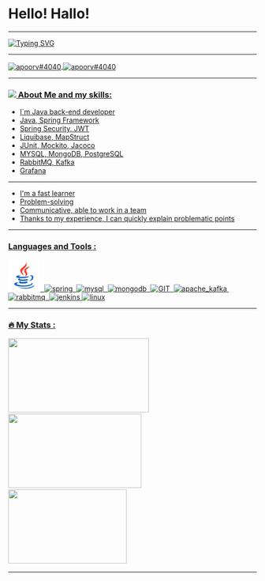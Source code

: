 

# Hello! Hallo!



---



[![Typing SVG](https://readme-typing-svg.demolab.com?font=Fira+Code&pause=1000&color=2E7FF3&width=590&lines=%F0%9F%91%8B+I%60m+Yevgeniy+%F0%9F%A4%9D+Java+Developer)](https://git.io/typing-svg)



<!--
<div align="center">

<img src="https://media.giphy.com/media/dWesBcTLavkZuG35MI/giphy.gif" width="500" height="350"/>)

</div>
-->

---

<a href="mailto:evgeniy.shulimenko@gmail.com"><img align="center" src="https://camo.githubusercontent.com/66983abffc63495d5d2ba763f5979b1f2c18cf4852fc139e35839aef3a249779/68747470733a2f2f63646e2e6a7364656c6976722e6e65742f6e706d2f73696d706c652d69636f6e7340332e302e312f69636f6e732f676d61696c2e737667" alt="apoorv#4040" height="40" width="30" data-canonical-src="https://cdn.jsdelivr.net/npm/simple-icons@3.0.1/icons/gmail.svg" style="max-width: 100%;">
<a href="https://t.me/evgeniy_shulimenko" rel="nofollow"><img align="center" src="https://camo.githubusercontent.com/35650e49d3cc754ccc618cf7731d3d1a2c701d6cfd69ce9f22b0f7779c0f3204/68747470733a2f2f63646e2e6a7364656c6976722e6e65742f6e706d2f73696d706c652d69636f6e7340332e302e312f69636f6e732f74656c656772616d2e737667" alt="apoorv#4040" height="40" width="30" data-canonical-src="https://cdn.jsdelivr.net/npm/simple-icons@3.0.1/icons/telegram.svg" style="max-width: 100%;">

--- 

### <img src="https://raw.githubusercontent.com/TheDudeThatCode/TheDudeThatCode/master/Assets/Developer.gif" width="45px" data-animated-image="" style="max-width: 100%;"> About Me and my skills:

- I`m Java back-end developer
- Java, Spring Framework
- Spring Security, JWT
- Liquibase, MapStruct 
- JUnit, Mockito, Jacoco
- MYSQL, MongoDB, PostgreSQL
- RabbitMQ, Kafka
- Grafana
---
- I'm a fast learner
- Problem-solving
- Communicative, able to work in a team
- Thanks to my experience, I can quickly explain problematic points

<!-- <img src="https://readme-typing-svg.herokuapp.com?font=Fira+Code&weight=700&size=35&pause=1000&color=FFFFFF&width=435&lines=About+Me:" alt="Typing SVG" /> -->

---

### Languages and Tools :

<div>
  <img src="icon/icons8-логотип-java-coffee-cup.svg" alt="java" width="65" height="65" data-canonical-src="https://www.vectorlogo.zone/logos/java/java-icon.svg" style="max-width: 100%;">&nbsp;
  <img src="https://camo.githubusercontent.com/4545b55c7771bbd175235c80b518dcbbf2f6ee0b984a51ad9363cba8cb70e67c/68747470733a2f2f7777772e766563746f726c6f676f2e7a6f6e652f6c6f676f732f737072696e67696f2f737072696e67696f2d69636f6e2e737667" alt="spring" width="55" height="55" data-canonical-src="https://www.vectorlogo.zone/logos/springio/springio-icon.svg" style="max-width: 100%;">&nbsp;
  <img src="https://camo.githubusercontent.com/ff6f52ffdfce44372e3be3eda37d354ce2a15874e9b15996c2263172683f7bcd/68747470733a2f2f7777772e766563746f726c6f676f2e7a6f6e652f6c6f676f732f6d7973716c2f6d7973716c2d69636f6e2e737667" alt="mysql" width="45" height="55" data-canonical-src="https://www.vectorlogo.zone/logos/mysql/mysql-icon.svg" style="max-width: 100%;"/>&nbsp;
  <img src="https://camo.githubusercontent.com/1b938a8770774c11ebdf27c1c371d173a48c6f0504cc224a8a6b47d5a8a332ac/68747470733a2f2f7777772e766563746f726c6f676f2e7a6f6e652f6c6f676f732f6d6f6e676f64622f6d6f6e676f64622d69636f6e2e737667" alt="mongodb" width="45" height="55" data-canonical-src="https://www.vectorlogo.zone/logos/mongodb/mongodb-icon.svg" style="max-width: 100%;">&nbsp;
  <img src="https://camo.githubusercontent.com/fbfcb9e3dc648adc93bef37c718db16c52f617ad055a26de6dc3c21865c3321d/68747470733a2f2f7777772e766563746f726c6f676f2e7a6f6e652f6c6f676f732f6769742d73636d2f6769742d73636d2d69636f6e2e737667" alt="GIT" width="55" height="55" data-canonical-src="https://www.vectorlogo.zone/logos/git-scm/git-scm-icon.svg" style="max-width: 100%;">&nbsp;
  <img src="https://camo.githubusercontent.com/b9d9be4825c5a5e8319f2a3e0624afe8b3dc76f81745c1b947561431c3ce3387/68747470733a2f2f7777772e766563746f726c6f676f2e7a6f6e652f6c6f676f732f6170616368655f6b61666b612f6170616368655f6b61666b612d69636f6e2e737667" alt="apache_kafka" width="45" height="55" data-canonical-src="https://www.vectorlogo.zone/logos/apache_kafka/apache_kafka-icon.svg" style="max-width: 100%;">&nbsp;
  <img src="https://camo.githubusercontent.com/52efcb7f1ba0a82b322c4d1eb8d33ebe886627b405013ed2f1d1c3cf818abbeb/68747470733a2f2f7777772e766563746f726c6f676f2e7a6f6e652f6c6f676f732f7261626269746d712f7261626269746d712d69636f6e2e737667" alt="rabbitmq" width="45" height="55" data-canonical-src="https://www.vectorlogo.zone/logos/rabbitmq/rabbitmq-icon.svg" style="max-width: 100%;">&nbsp;
  <img src="https://camo.githubusercontent.com/265574c40f0816ed0fd67127cfbc382866182a7ec468c614906103c15700e707/68747470733a2f2f7777772e766563746f726c6f676f2e7a6f6e652f6c6f676f732f6a656e6b696e732f6a656e6b696e732d69636f6e2e737667" alt="jenkins" width="45" height="55" data-canonical-src="https://www.vectorlogo.zone/logos/jenkins/jenkins-icon.svg" style="max-width: 100%;">
<img src="https://www.vectorlogo.zone/logos/linux/linux-icon.svg" alt="linux" width="45" height="55" style="max-width: 100%;">
<!-- img src="https://camo.githubusercontent.com/5c52044e01222cc66415f3acf1b54cfb936e9bdd3076eb844884568c64b414ca/68747470733a2f2f7777772e766563746f726c6f676f2e7a6f6e652f6c6f676f732f646f636b65722f646f636b65722d6f6666696369616c2e737667" alt="docker" width="60" height="50" data-canonical-src="https://www.vectorlogo.zone/logos/docker/docker-official.svg" style="max-width: 100%;"> -->
</div>

---

### :fire: My Stats :
<!--[![GitHub Streak](http://github-readme-streak-stats.herokuapp.com?user=ShumaW&layout=compact&theme=dark)](https://git.io/streak-stats)-->
<!--![Anurag's GitHub stats](https://github-readme-stats.vercel.app/api?username=ShumaW&layout=compact&show_icons=true&theme=dark)-->

<div dir="auto">
<img src="https://streak-stats.demolab.com?user=ShumaW&theme=dark" width="285" height="150" alt=""/>
<img src="https://github-readme-stats.vercel.app/api?username=ShumaW&show_icons=true&theme=dark" width="270" height="150" alt=""/>
<img src="https://github-readme-stats.vercel.app/api/top-langs/?username=ShumaW&layout=compact&theme=dark" width="240" height="150" alt=""/>
</div>
<!--[![Top Langs](https://github-readme-stats.vercel.app/api/top-langs/?username=ShumaW&layout=compact&theme=dark)](https://github.com/anuraghazra/github-readme-stats)-->

---

<div>
<img src="https://komarev.com/ghpvc/?username=ShumaW&style=plastic&color=blue" alt=""/>
</div>


<!--
<div id="badges">
  <img src="https://img.shields.io/badge/LinkedIn-blue?style=for-the-badge&logo=linkedin&logoColor=white" alt="LinkedIn Badge"/>
  <img src="https://img.shields.io/badge/YouTube-red?style=for-the-badge&logo=youtube&logoColor=white" alt="Youtube Badge"/>
  <img src="https://img.shields.io/badge/Twitter-blue?style=for-the-badge&logo=twitter&logoColor=white" alt="Twitter Badge"/>
</div>
-->
